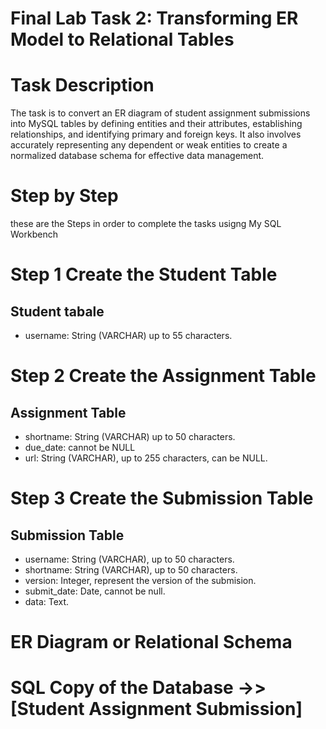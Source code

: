 # Final Lab Task 2: Transforming ER Model to Relational Tables
 # Task Description
 The task is to convert an ER diagram of student assignment submissions into MySQL tables by defining entities and their attributes, establishing relationships, and identifying primary and foreign keys. It also involves accurately representing any dependent or weak entities to create a normalized database schema for effective data management.

# Step by Step
 these are the Steps in order to complete the tasks usigng My SQL Workbench

# Step 1 Create the Student Table
## Student tabale
- username: String (VARCHAR) up to 55 characters. 



# Step 2  Create the Assignment Table
 ## Assignment Table
 - shortname: String (VARCHAR) up to 50 characters.
 - due_date: cannot be NULL
 - url: String (VARCHAR), up to 255 characters, can be NULL.


# Step 3  Create the Submission Table
## Submission Table
- username: String (VARCHAR), up to 50 characters.
- shortname: String (VARCHAR), up to 50 characters.
- version: Integer, represent the version of the submision.
- submit_date: Date, cannot be null.
- data: Text.

# ER Diagram or Relational Schema


 # SQL Copy of the Database  ->> [Student Assignment Submission]
